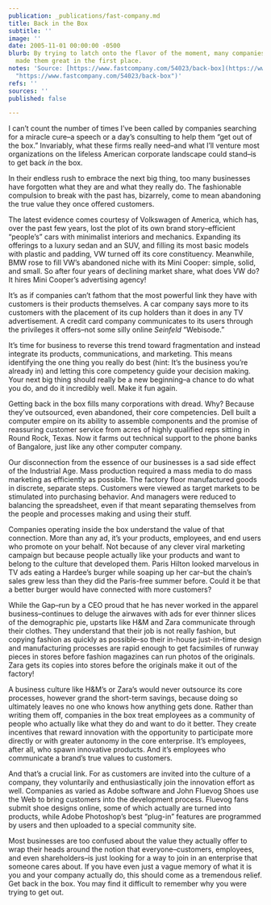 ```yaml
---
publication: _publications/fast-company.md
title: Back in the Box
subtitle: ''
image: ''
date: 2005-11-01 00:00:00 -0500
blurb: By trying to latch onto the flavor of the moment, many companies forget what
  made them great in the first place.
notes: 'Source: [https://www.fastcompany.com/54023/back-box](https://www.fastcompany.com/54023/back-box
  "https://www.fastcompany.com/54023/back-box")'
refs: ''
sources: ''
published: false

---
```

I can’t count the number of times I’ve been called by companies searching for a miracle cure–a speech or a day’s consulting to help them “get out of the box.” Invariably, what these firms really need–and what I’ll venture most organizations on the lifeless American corporate landscape could stand–is to get back _in_ the box.

In their endless rush to embrace the next big thing, too many businesses have forgotten what they are and what they really do. The fashionable compulsion to break with the past has, bizarrely, come to mean abandoning the true value they once offered customers.

The latest evidence comes courtesy of Volkswagen of America, which has, over the past few years, lost the plot of its own brand story–efficient “people’s” cars with minimalist interiors and mechanics. Expanding its offerings to a luxury sedan and an SUV, and filling its most basic models with plastic and padding, VW turned off its core constituency. Meanwhile, BMW rose to fill VW’s abandoned niche with its Mini Cooper: simple, solid, and small. So after four years of declining market share, what does VW do? It hires Mini Cooper’s advertising agency!

It’s as if companies can’t fathom that the most powerful link they have with customers is their products themselves. A car company says more to its customers with the placement of its cup holders than it does in any TV advertisement. A credit card company communicates to its users through the privileges it offers–not some silly online _Seinfeld_ “Webisode.”

It’s time for business to reverse this trend toward fragmentation and instead integrate its products, communications, and marketing. This means identifying the one thing you really do best (hint: It’s the business you’re already in) and letting this core competency guide your decision making. Your next big thing should really be a new beginning–a chance to do what you do, and do it incredibly well. Make it fun again.

Getting back in the box fills many corporations with dread. Why? Because they’ve outsourced, even abandoned, their core competencies. Dell built a computer empire on its ability to assemble components and the promise of reassuring customer service from acres of highly qualified reps sitting in Round Rock, Texas. Now it farms out technical support to the phone banks of Bangalore, just like any other computer company.

Our disconnection from the essence of our businesses is a sad side effect of the Industrial Age. Mass production required a mass media to do mass marketing as efficiently as possible. The factory floor manufactured goods in discrete, separate steps. Customers were viewed as target markets to be stimulated into purchasing behavior. And managers were reduced to balancing the spreadsheet, even if that meant separating themselves from the people and processes making and using their stuff.

Companies operating inside the box understand the value of that connection. More than any ad, it’s your products, employees, and end users who promote on your behalf. Not because of any clever viral marketing campaign but because people actually like your products and want to belong to the culture that developed them. Paris Hilton looked marvelous in TV ads eating a Hardee’s burger while soaping up her car–but the chain’s sales grew less than they did the Paris-free summer before. Could it be that a better burger would have connected with more customers?

While the Gap–run by a CEO proud that he has never worked in the apparel business–continues to deluge the airwaves with ads for ever thinner slices of the demographic pie, upstarts like H&M and Zara communicate through their clothes. They understand that their job is not really fashion, but copying fashion as quickly as possible–so their in-house just-in-time design and manufacturing processes are rapid enough to get facsimiles of runway pieces in stores before fashion magazines can run photos of the originals. Zara gets its copies into stores before the originals make it out of the factory!

A business culture like H&M’s or Zara’s would never outsource its core processes, however grand the short-term savings, because doing so ultimately leaves no one who knows how anything gets done. Rather than writing them off, companies in the box treat employees as a community of people who actually like what they do and want to do it better. They create incentives that reward innovation with the opportunity to participate more directly or with greater autonomy in the core enterprise. It’s employees, after all, who spawn innovative products. And it’s employees who communicate a brand’s true values to customers.

And that’s a crucial link. For as customers are invited into the culture of a company, they voluntarily and enthusiastically join the innovation effort as well. Companies as varied as Adobe software and John Fluevog Shoes use the Web to bring customers into the development process. Fluevog fans submit shoe designs online, some of which actually are turned into products, while Adobe Photoshop’s best “plug-in” features are programmed by users and then uploaded to a special community site.

Most businesses are too confused about the value they actually offer to wrap their heads around the notion that everyone–customers, employees, and even shareholders–is just looking for a way to join in an enterprise that someone cares about. If you have even just a vague memory of what it is you and your company actually do, this should come as a tremendous relief. Get back in the box. You may find it difficult to remember why you were trying to get out.